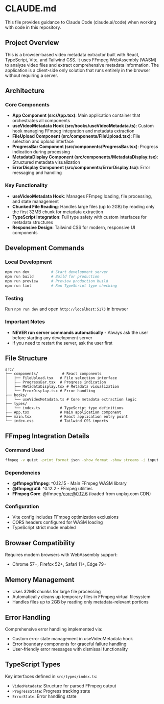 # CLAUDE.md

This file provides guidance to Claude Code (claude.ai/code) when working with code in this repository.

## Project Overview

This is a browser-based video metadata extractor built with React, TypeScript, Vite, and Tailwind CSS. It uses FFmpeg WebAssembly (WASM) to analyze video files and extract comprehensive metadata information. The application is a client-side only solution that runs entirely in the browser without requiring a server.

## Architecture

### Core Components

- **App Component (src/App.tsx)**: Main application container that orchestrates all components
- **useVideoMetadata Hook (src/hooks/useVideoMetadata.ts)**: Custom hook managing FFmpeg integration and metadata extraction
- **FileUpload Component (src/components/FileUpload.tsx)**: File selection and upload interface
- **ProgressBar Component (src/components/ProgressBar.tsx)**: Progress indication during processing
- **MetadataDisplay Component (src/components/MetadataDisplay.tsx)**: Structured metadata visualization
- **ErrorDisplay Component (src/components/ErrorDisplay.tsx)**: Error messaging and handling

### Key Functionality

- **useVideoMetadata Hook**: Manages FFmpeg loading, file processing, and state management
- **Chunked File Reading**: Handles large files (up to 2GB) by reading only the first 32MB chunk for metadata extraction
- **TypeScript Integration**: Full type safety with custom interfaces for metadata structures
- **Responsive Design**: Tailwind CSS for modern, responsive UI components

## Development Commands

### Local Development
```bash
npm run dev          # Start development server
npm run build        # Build for production
npm run preview      # Preview production build
npm run lint         # Run TypeScript type checking
```

### Testing
Run `npm run dev` and open `http://localhost:5173` in browser

### Important Notes
- **NEVER run server commands automatically** - Always ask the user before starting any development server
- If you need to restart the server, ask the user first

## File Structure

```
src/
├── components/           # React components
│   ├── FileUpload.tsx   # File selection interface
│   ├── ProgressBar.tsx  # Progress indication
│   ├── MetadataDisplay.tsx # Metadata visualization
│   └── ErrorDisplay.tsx # Error handling
├── hooks/
│   └── useVideoMetadata.ts # Core metadata extraction logic
├── types/
│   └── index.ts         # TypeScript type definitions
├── App.tsx              # Main application component
├── main.tsx             # React application entry point
└── index.css            # Tailwind CSS imports
```

## FFmpeg Integration Details

### Command Used
```bash
ffmpeg -v quiet -print_format json -show_format -show_streams -i input.ext
```

### Dependencies
- **@ffmpeg/ffmpeg**: ^0.12.15 - Main FFmpeg WASM library
- **@ffmpeg/util**: ^0.12.2 - FFmpeg utilities
- **FFmpeg Core**: @ffmpeg/core@0.12.6 (loaded from unpkg.com CDN)

### Configuration
- Vite config includes FFmpeg optimization exclusions
- CORS headers configured for WASM loading
- TypeScript strict mode enabled

## Browser Compatibility

Requires modern browsers with WebAssembly support:
- Chrome 57+, Firefox 52+, Safari 11+, Edge 79+

## Memory Management

- Uses 32MB chunks for large file processing
- Automatically cleans up temporary files in FFmpeg virtual filesystem
- Handles files up to 2GB by reading only metadata-relevant portions

## Error Handling

Comprehensive error handling implemented via:
- Custom error state management in useVideoMetadata hook
- Error boundary components for graceful failure handling
- User-friendly error messages with dismissal functionality

## TypeScript Types

Key interfaces defined in `src/types/index.ts`:
- `VideoMetadata`: Structure for parsed FFmpeg output
- `ProgressState`: Progress tracking state
- `ErrorState`: Error handling state